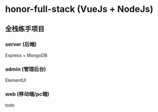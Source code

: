 # honor-full-stack (VueJs + NodeJs)

## 全栈练手项目

### server (后端)

  Express + MongoDB

### admin (管理后台)

  ElementUI

### web (移动端/pc端)

  todo
